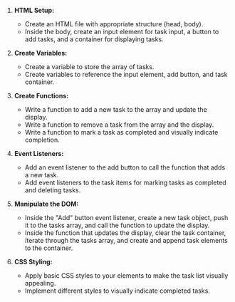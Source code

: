
1. **HTML Setup:**

   - Create an HTML file with appropriate structure (head, body).
   - Inside the body, create an input element for task input, a button to add tasks, and a container for displaying tasks.

2. **Create Variables:**

   - Create a variable to store the array of tasks.
   - Create variables to reference the input element, add button, and task container.

3. **Create Functions:**

   - Write a function to add a new task to the array and update the display.
   - Write a function to remove a task from the array and the display.
   - Write a function to mark a task as completed and visually indicate completion.

4. **Event Listeners:**

   - Add an event listener to the add button to call the function that adds a new task.
   - Add event listeners to the task items for marking tasks as completed and deleting tasks.

5. **Manipulate the DOM:**

   - Inside the "Add" button event listener, create a new task object, push it to the tasks array, and call the function to update the display.
   - Inside the function that updates the display, clear the task container, iterate through the tasks array, and create and append task elements to the container.

6. **CSS Styling:**

   - Apply basic CSS styles to your elements to make the task list visually appealing.
   - Implement different styles to visually indicate completed tasks.
